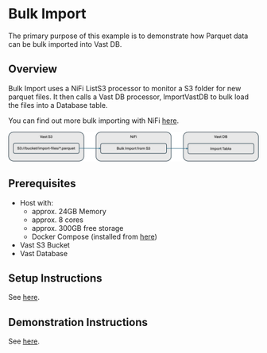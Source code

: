 # Bulk Import

The primary purpose of this example is to demonstrate how Parquet data can be bulk imported into Vast DB.

## Overview

Bulk Import uses a NiFi ListS3 processor to monitor a S3 folder for new parquet files.  It then calls a Vast DB processor, ImportVastDB to bulk load the files into a Database table.

You can find out more bulk importing with NiFi [here](https://vast-data.github.io/data-platform-field-docs/vast_database/nifi/bulk_import.html).

![Bulk Import](./assets/BulkImport.png)

## Prerequisites

- Host with:
  - approx. 24GB Memory
  - approx. 8 cores
  - approx. 300GB free storage
  - Docker Compose (installed from [here](https://docs.docker.com/engine/install/))
- Vast S3 Bucket
- Vast Database

## Setup Instructions

See [here](../SETUP_INSTRUCTIONS.md).

## Demonstration Instructions

See [here](./DEMO_INSTRUCTIONS.md).

